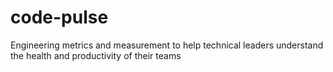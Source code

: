 # code-pulse
Engineering metrics and measurement to help technical leaders understand the health and productivity of their teams
